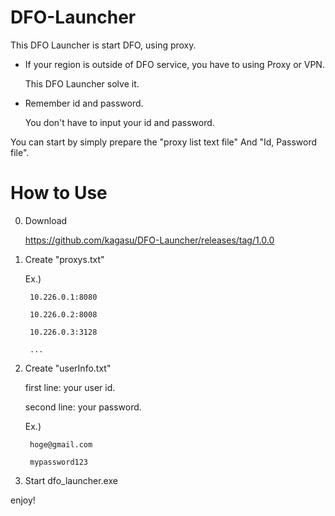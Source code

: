 # DFO-Launcher
This DFO Launcher is start DFO, using proxy.

* If your region is outside of DFO service, you have to using Proxy or VPN.

  This DFO Launcher solve it.
* Remember id and password.

  You don't have to input your id and password.

You can start by simply prepare the "proxy list text file" And "Id, Password file".

# How to Use
0) Download 

   https://github.com/kagasu/DFO-Launcher/releases/tag/1.0.0

1) Create "proxys.txt"

   Ex.)
   
        10.226.0.1:8080
   
        10.226.0.2:8008
        
        10.226.0.3:3128
        
        ...
2) Create "userInfo.txt"

   first line: your user id.
   
   second line: your password.
   
   Ex.)
   
        hoge@gmail.com
   
        mypassword123

3) Start dfo_launcher.exe

enjoy!
